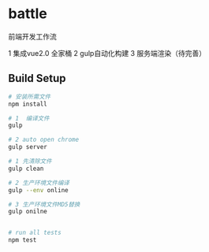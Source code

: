 # battle

前端开发工作流

1 集成vue2.0 全家桶
2 gulp自动化构建
3 服务端渲染（待完善）

## Build Setup
``` bash
# 安装所需文件
npm install

# 1  编译文件
gulp

# 2 auto open chrome
gulp server

# 1 先清除文件
gulp clean

# 2 生产环境文件编译
gulp --env online

# 3 生产环境文件MD5替换
gulp onilne


# run all tests
npm test
```
